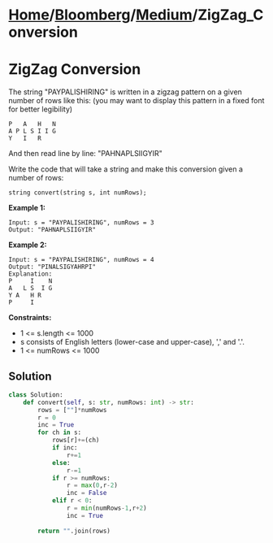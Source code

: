 # [Home](./../..)/[Bloomberg](./..)/[Medium](./)/ZigZag_Conversion
<h1>ZigZag Conversion</h1>

<p>
The string "PAYPALISHIRING" is written in a zigzag pattern on a given number of rows like this: (you may want to display this pattern in a fixed font for better legibility)
</p>

    P   A   H   N
    A P L S I I G
    Y   I   R
    
And then read line by line: "PAHNAPLSIIGYIR"

Write the code that will take a string and make this conversion given a number of rows:

    string convert(string s, int numRows);

<b>Example 1:</b>

    Input: s = "PAYPALISHIRING", numRows = 3
    Output: "PAHNAPLSIIGYIR"
    
<b>Example 2:</b>

    Input: s = "PAYPALISHIRING", numRows = 4
    Output: "PINALSIGYAHRPI"
    Explanation:
    P     I    N
    A   L S  I G
    Y A   H R
    P     I

<b>Constraints:</b>

- 1 <= s.length <= 1000
- s consists of English letters (lower-case and upper-case), ',' and '.'.
- 1 <= numRows <= 1000

<h2>Solution</h2>

```python
class Solution:
    def convert(self, s: str, numRows: int) -> str:
        rows = [""]*numRows
        r = 0
        inc = True
        for ch in s:
            rows[r]+=(ch)
            if inc:
                r+=1
            else:
                r-=1
            if r >= numRows:
                r = max(0,r-2)
                inc = False
            elif r < 0:
                r = min(numRows-1,r+2)
                inc = True
        
        return "".join(rows)
```

